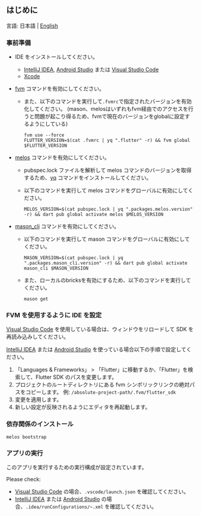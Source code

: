 ## はじめに

言語: 日本語 | [English](/docs/en/GET_STARTED.md)

### 事前準備

- IDE をインストールしてください。
  - [IntelliJ IDEA], [Android Studio] または [Visual Studio Code]
  - [Xcode]
- [fvm] コマンドを有効にしてください。
  - また、以下のコマンドを実行して`.fvmrc`で指定されたバージョンを有効化してください。
    (mason、melosはいずれもfvm経由でのアクセスを行うと問題が起こり得るため、fvmで現在のバージョンをglobalに設定するようにしている)

    ```shell
    fvm use --force
    FLUTTER_VERSION=$(cat .fvmrc | yq ".flutter" -r) && fvm global $FLUTTER_VERSION
    ```

- [melos] コマンドを有効にしてください。
  - pubspec.lock ファイルを解析して melos コマンドのバージョンを取得するため、[yq] コマンドをインストールしてください。
  - 以下のコマンドを実行して melos コマンドをグローバルに有効にしてください。

    ```shell
    MELOS_VERSION=$(cat pubspec.lock | yq ".packages.melos.version" -r) && dart pub global activate melos $MELOS_VERSION
    ```

- [mason_cli] コマンドを有効にしてください。
  - 以下のコマンドを実行して mason コマンドをグローバルに有効にしてください。

    ```shell
    MASON_VERSION=$(cat pubspec.lock | yq ".packages.mason_cli.version" -r) && dart pub global activate mason_cli $MASON_VERSION
    ```

  - また、ローカルのbricksを有効にするため、以下のコマンドを実行してください。

    ```shell
    mason get
    ```

### FVM を使用するように IDE を設定

[Visual Studio Code] を使用している場合は、ウィンドウをリロードして SDK を再読み込みしてください。

[IntelliJ IDEA] または [Android Studio] を使っている場合以下の手順で設定してください。

1. 「Languages & Frameworks」 > 「Flutter」に移動するか、「Flutter」を検索して、Flutter SDK のパスを変更します。
2. プロジェクトのルートディレクトリにある fvm シンボリックリンクの絶対パスをコピーします。
例: `/absolute-project-path/.fvm/flutter_sdk`
3. 変更を適用します。
4. 新しい設定が反映されるようにエディタを再起動します。

### 依存関係のインストール

```shell
melos bootstrap
```

### アプリの実行

このアプリを実行するための実行構成が設定されています。

Please check:

- [Visual Studio Code] の場合、`.vscode/launch.json` を確認してください。
- [IntelliJ IDEA] または [Android Studio] の場合、`.idea/runConfigurations/~.xml` を確認してください。

<!-- Links -->

[IntelliJ IDEA]: https://www.jetbrains.com/idea/

[Android Studio]: https://developer.android.com/studio

[Visual Studio Code]: https://code.visualstudio.com/

[Xcode]: https://developer.apple.com/xcode/

[fvm]: https://fvm.app/

[melos]: https://melos.invertase.dev/

[mason_cli]: https://pub.dev/packages/mason_cli

[yq]: https://github.com/mikefarah/yq
